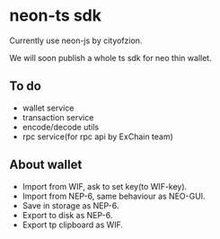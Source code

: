 # neon-ts sdk

Currently use neon-js by cityofzion.

We will soon publish a whole ts sdk for neo thin wallet.

## To do

* wallet service
* transaction service
* encode/decode utils
* rpc service(for rpc api by ExChain team)

## About wallet

* Import from WIF, ask to set key(to WIF-key).
* Import from NEP-6, same behaviour as NEO-GUI.
* Save in storage as NEP-6.
* Export to disk as NEP-6.
* Export tp clipboard as WIF.
